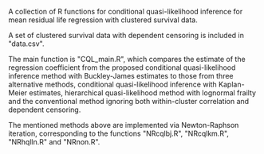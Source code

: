 A collection of R functions for conditional quasi-likelihood inference for mean residual life regression with clustered survival data.

A set of clustered survival data with dependent censoring is included in "data.csv".

The main function is "CQL_main.R", which compares the estimate of the regression coefficient from the proposed conditional quasi-likelihood inference method 
with Buckley-James estimates to those from three alternative methods, conditional quasi-likelihood inference with Kaplan-Meier estimates, hierarchical 
quasi-likelihood method with lognormal frailty and the conventional method ignoring both within-cluster correlation and dependent censoring.

The mentioned methods above are implemented via Newton-Raphson iteration, corresponding to the functions "NRcqlbj.R", "NRcqlkm.R", "NRhqlln.R" and "NRnon.R".
